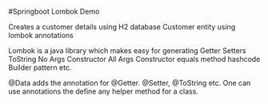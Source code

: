 #Springboot Lombok Demo

Creates a customer details using H2 database
Customer entity using lombok annotations

Lombok is a java library which makes easy for generating
    Getter
    Setters
    ToString
    No Args Constructor
    All Args Constructor
    equals method
    hashcode
    Builder pattern etc.

@Data adds the annotation for @Getter. @Setter, @ToString etc.
One can use annotations the define any helper method for a class.

